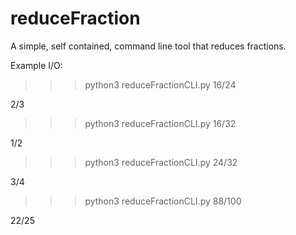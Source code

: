 # reduceFraction
A simple, self contained, command line tool that reduces fractions.

Example I/O:

>>> python3 reduceFractionCLI.py 16/24

2/3

>>> python3 reduceFractionCLI.py 16/32

1/2

>>> python3 reduceFractionCLI.py 24/32

3/4

>>> python3 reduceFractionCLI.py 88/100

22/25
